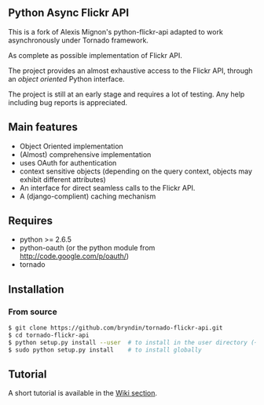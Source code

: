 Python Async Flickr API
-----------------------

This is a fork of Alexis Mignon's python-flickr-api adapted to work asynchronously under Tornado framework.

As complete as possible implementation of Flickr API.

The project provides an almost exhaustive access to the Flickr API, through an *object oriented* Python interface.

The project is still at an early stage and requires a lot of testing.
Any help including bug reports is appreciated.

Main features
-------------
  *  Object Oriented implementation
  *  (Almost) comprehensive implementation
  *  uses OAuth for authentication
  *  context sensitive objects (depending on the query context, objects may exhibit different attributes)
  *  An interface for direct seamless calls to the Flickr API.
  *  A (django-complient) caching mechanism

Requires
--------
  * python >= 2.6.5 
  * python-oauth (or the python module from http://code.google.com/p/oauth/)
  * tornado

Installation
------------

### From source

```bash
$ git clone https://github.com/bryndin/tornado-flickr-api.git
$ cd tornado-flickr-api
$ python setup.py install --user  # to install in the user directory (~/.local)
$ sudo python setup.py install    # to install globally
```

Tutorial
--------
A short tutorial is available in the [Wiki section](https://github.com/alexis-mignon/tornado-flickr-api/wiki/Tutorial).
